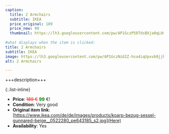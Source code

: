 ```yaml
---
caption:
  title: 2 Armchairs
  subtitle: IKEA
  price_original: 189
  price_new: 99
  thumbnail: https://lh3.googleusercontent.com/pw/AP1GczP58TdsBXja0qLUmpkXvC0lZUlpFU3ibp_oIcPrZN4UUKODQN6PdGF3se4xaZlI52Czn2keV1fDEbrT2JPPI-pqtOJY_USFYy-Q2caJbqJdMVi-qZEDlTAnMIif_KJbbRWby5FUZ351zdtZUW5hwPKIIg=w1220-h1626-s-no-gm?authuser=0
  
#what displays when the item is clicked:
title: 2 Armchairs
subtitle: IKEA
image: https://lh3.googleusercontent.com/pw/AP1GczNiGIZ-hsa4iqUpxvb8jjks7Dm41nInCW6qTW2CqYk7h-VTRyeoBlNEKHt6pUqJDXmHYALl0nIWOH--fVCTXFKWUejxdvZLC_XjtKSebNnpQcwgK7rc__eybzoJ0bK1GJY1sy3I1fB_ecdbwYK25Z0i9Q=w1220-h1626-s-no-gm?authuser=0
alt: 2 Armchairs

---
```

+++description+++

{:.list-inline} 
- **Price**: <span style="color:red"><del>189 €</del></span> <span style="color:green">**99**</span> €!
- **Condition**: Very good
- **Original item link**: [https://www.ikea.com/de/de/images/products/koarp-bezug-sessel-gunnared-beige__0522280_pe643185_s2.jpg](Here)
- **Availability**: Yes
